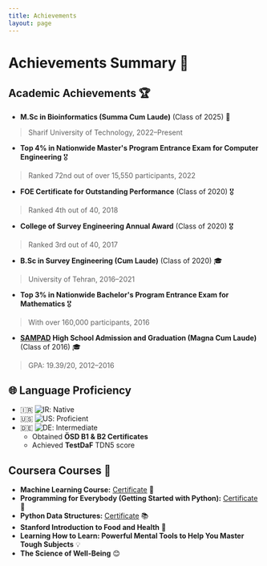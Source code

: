```yaml
---
title: Achievements
layout: page
---
```


# Achievements Summary 🎉

## Academic Achievements 🏆

- **M.Sc in Bioinformatics (Summa Cum Laude)**  (Class of 2025) 🥇
>  Sharif University of Technology, 2022–Present

- **Top 4% in Nationwide Master's Program Entrance Exam for Computer Engineering** 🎖️
>  Ranked 72nd out of over 15,550 participants, 2022

- **FOE Certificate for Outstanding Performance** (Class of 2020) 🎖️
>  Ranked 4th out of 40, 2018

- **College of Survey Engineering Annual Award** (Class of 2020) 🎖️
>  Ranked 3rd out of 40, 2017

- **B.Sc in Survey Engineering (Cum Laude)**  (Class of 2020) 🎓
>  University of Tehran, 2016–2021

- **Top 3% in Nationwide Bachelor's Program Entrance Exam for Mathematics** 🎖️
>  With over 160,000 participants, 2016

- **[SAMPAD](https://en.wikipedia.org/wiki/National_Organization_for_Development_of_Exceptional_Talents) High School Admission and Graduation (Magna Cum Laude)**  (Class of 2016) 🎓
>  GPA: 19.39/20, 2012–2016


## 🌐 Language Proficiency

- 🇮🇷 ![IR](https://img.shields.io/badge/-Persian_(Farsi)-%23caffbf): Native
- 🇺🇸 ![US](https://img.shields.io/badge/-English-%23a0c4ff): Proficient
- 🇩🇪 ![DE](https://img.shields.io/badge/-German-%23fdffb6): Intermediate
  - Obtained **ÖSD B1 & B2 Certificates**
  - Achieved **TestDaF** TDN5 score


## Coursera Courses 🔗

- **Machine Learning Course:** [Certificate](https://www.coursera.org/share/41064d9212c0551665c19a73c05d0eb8) 🤖
- **Programming for Everybody (Getting Started with Python):** [Certificate](https://coursera.org/verify/MA66HJBGGNVS) 🐍
- **Python Data Structures:** [Certificate](https://coursera.org/verify/FRL2UGTYKZJM) 📚
- **Stanford Introduction to Food and Health** 🍎
- **Learning How to Learn: Powerful Mental Tools to Help You Master Tough Subjects** 💡
- **The Science of Well-Being** 😊

